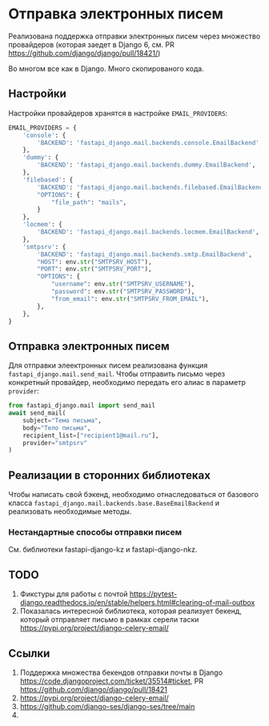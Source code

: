 # Отправка электронных писем

Реализована поддержка отправки электронных писем через множество провайдеров (которая заедет в Django 6, 
см. PR https://github.com/django/django/pull/18421/)

Во многом все как в Django. Много скопированого кода.

## Настройки

Настройки провайдеров хранятся в настройке `EMAIL_PROVIDERS`:

```python
EMAIL_PROVIDERS = {
    'console': {
        'BACKEND': 'fastapi_django.mail.backends.console.EmailBackend',
    },
    'dummy': {
        'BACKEND': 'fastapi_django.mail.backends.dummy.EmailBackend',
    },
    'filebased': {
        'BACKEND': 'fastapi_django.mail.backends.filebased.EmailBackend',
        "OPTIONS": {
            "file_path": "mails",
        }
    },
    'locmem': {
        'BACKEND': 'fastapi_django.mail.backends.locmem.EmailBackend',
    },
    'smtpsrv': {
        'BACKEND': 'fastapi_django.mail.backends.smtp.EmailBackend',
        "HOST": env.str("SMTPSRV_HOST"),
        "PORT": env.str("SMTPSRV_PORT"),
        "OPTIONS": {
            "username": env.str("SMTPSRV_USERNAME"),
            "password": env.str("SMTPSRV_PASSWORD"),
            "from_email": env.str("SMTPSRV_FROM_EMAIL"),
        },
    },
}
```

## Отправка электронных писем

Для отправки элеектронных писем реализована функция `fastapi_django.mail.send_mail`. Чтобы отправить письмо через 
конкретный провайдер, необходимо передать его алиас в параметр `provider`:

```python
from fastapi_django.mail import send_mail
await send_mail(
    subject="Тема письма", 
    body="Тело письма", 
    recipient_list=["recipient1@mail.ru"], 
    provider="smtpsrv"
)
```

## Реализации в сторонних библиотеках

Чтобы написать свой бэкенд, необходимо отнаследоваться от базового класса `fastapi_django.mail.backends.base.BaseEmailBackend` 
и реализовать необходимые методы.

### Нестандартные способы отправки писем

См. библиотеки fastapi-django-kz и fastapi-django-nkz.

## TODO

1. Фикстуры для работы с почтой https://pytest-django.readthedocs.io/en/stable/helpers.html#clearing-of-mail-outbox
2. Показалась интересной библиотека, которая реализует бекенд, который отправляет письмо в рамках серели таски https://pypi.org/project/django-celery-email/

## Ссылки

1. Поддержка множества бекендов отправки почты в Django https://code.djangoproject.com/ticket/35514#ticket, PR https://github.com/django/django/pull/18421
2. https://pypi.org/project/django-celery-email/
3. https://github.com/django-ses/django-ses/tree/main
4. 